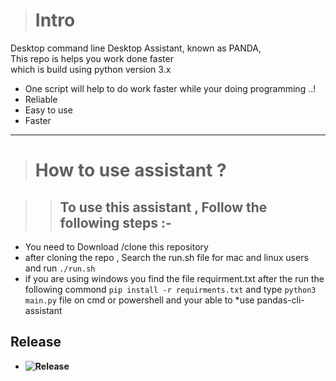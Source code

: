 > # Intro 

Desktop command line Desktop Assistant, known as PANDA,<br>
This repo is helps you work done faster <br>
which is build using python version 3.x <br>

* One script will help to do work faster while your doing programming ..!
* Reliable
* Easy to use 
* Faster 

 --- 
> # How to use assistant ?

 >> ## To use this assistant , Follow the following steps :- 

* You need to Download /clone this repository 
* after cloning the repo , Search the run.sh  file for mac and linux users and run ```./run.sh```
* if you are using windows you find the file requirment.txt after the run the following commond
` pip install -r requirments.txt `
  and type ```python3 main.py```
  file on cmd or powershell 
  and your able to *use pandas-cli-assistant 
## Release 
* **![Release](https://github.com/PANDATD/PANDAS-CLI-assistant/releases/tag/v1.02)**

